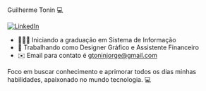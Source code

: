 
Guilherme Tonin 💻

[![LinkedIn](https://img.shields.io/badge/LinkedIn-0077B5?style=for-the-badge&logo=linkedin&logoColor=white)](https://www.linkedin.com/in/guilhermetonin/)


- 👨🏻‍💻 Iniciando a graduação em Sistema de Informação
- 💼 Trabalhando como Designer Gráfico e Assistente Financeiro
- ✉️ Email para contato é gtoninjorge@gmail.com

Foco em buscar conhecimento e aprimorar todos os dias minhas habilidades, apaixonado no mundo tecnologia. 💻
